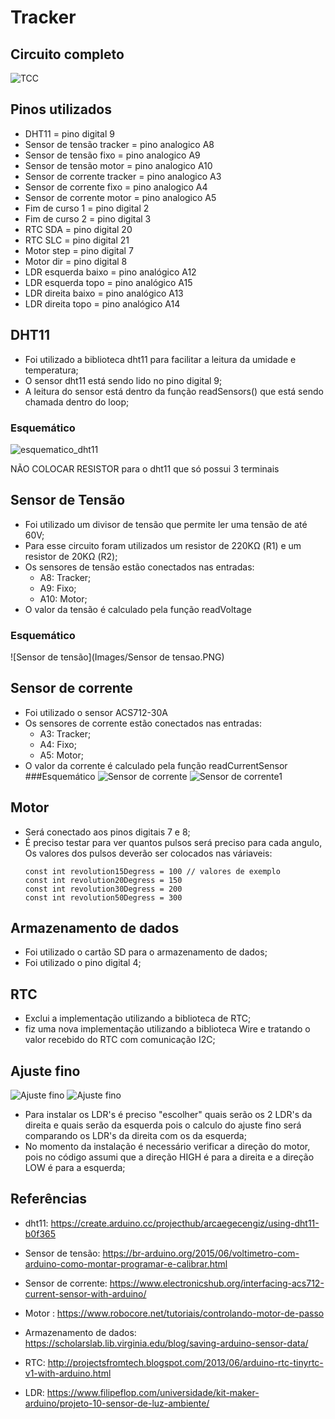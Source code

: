 # Tracker
## Circuito completo
![TCC](Images/TCC.png)

## Pinos utilizados
 - DHT11 = pino digital 9
 - Sensor de tensão tracker = pino analogico A8
 - Sensor de tensão fixo = pino analogico A9
 - Sensor de tensão motor = pino analogico A10
 - Sensor de corrente tracker = pino analogico A3
 - Sensor de corrente fixo = pino analogico A4
 - Sensor de corrente motor = pino analogico A5
 - Fim de curso 1 = pino digital 2
 - Fim de curso 2 = pino digital 3
 - RTC SDA = pino digital 20
 - RTC SLC = pino digital 21
 - Motor step = pino digital 7
 - Motor dir = pino digital 8
 - LDR esquerda baixo = pino analógico A12
 - LDR esquerda topo = pino analógico A15
 - LDR direita baixo = pino analógico A13
 - LDR direita topo = pino analógico A14

## DHT11
 - Foi utilizado a biblioteca dht11 para facilitar a leitura da umidade e temperatura;
 - O sensor dht11 está sendo lido no pino digital 9;
 - A leitura do sensor está dentro da função readSensors() que está sendo chamada dentro do loop;
### Esquemático
![esquematico_dht11](Images/DHT11.PNG)

NÃO COLOCAR RESISTOR para o dht11 que só possui 3 terminais

## Sensor de Tensão
 - Foi utilizado um divisor de tensão que permite ler uma tensão de até 60V;
 - Para esse circuito foram utilizados um resistor de 220KΩ (R1) e um resistor de 20KΩ (R2);
 - Os sensores de tensão estão conectados nas entradas:
   - A8: Tracker;
   - A9: Fixo;
   - A10: Motor;
 - O valor da tensão é calculado pela função readVoltage
### Esquemático
![Sensor de tensão](Images/Sensor de tensao.PNG)

## Sensor de corrente
 - Foi utilizado o sensor ACS712-30A
 - Os sensores de corrente estão conectados nas entradas:
   - A3: Tracker;
   - A4: Fixo;
   - A5: Motor;
 - O valor da corrente é calculado pela função readCurrentSensor
###Esquemático
![Sensor de corrente](Images/corrente.PNG)
![Sensor de corrente1](Images/corrente2.PNG)

## Motor
 - Será conectado aos pinos digitais 7 e 8;
 - É preciso testar para ver quantos pulsos será preciso para cada angulo, Os valores dos pulsos deverão ser colocados nas váriaveis:
   ```
   const int revolution15Degress = 100 // valores de exemplo
   const int revolution20Degress = 150
   const int revolution30Degress = 200
   const int revolution50Degress = 300
   ```
## Armazenamento de dados
 - Foi utilizado o cartão SD para o armazenamento de dados;
 - Foi utilizado o pino digital 4;

## RTC
 - Exclui a implementação utilizando a biblioteca de RTC;
 - fiz uma nova implementação utilizando a biblioteca Wire e tratando o valor recebido do RTC com comunicação I2C;

## Ajuste fino
![Ajuste fino](Images/LDR.PNG)
![Ajuste fino](Images/LDR2.PNG)

 - Para instalar os LDR's é preciso "escolher" quais serão os 2 LDR's da direita e quais serão da esquerda pois o calculo do ajuste fino será comparando os LDR's da direita com os da esquerda;
 - No momento da instalação é necessário verificar a direção do motor, pois no código assumi que a direção HIGH é para a direita e a direção LOW é para a esquerda;

## Referências
 - dht11: https://create.arduino.cc/projecthub/arcaegecengiz/using-dht11-b0f365

 - Sensor de tensão: https://br-arduino.org/2015/06/voltimetro-com-arduino-como-montar-programar-e-calibrar.html

 - Sensor de corrente: https://www.electronicshub.org/interfacing-acs712-current-sensor-with-arduino/

 - Motor : https://www.robocore.net/tutoriais/controlando-motor-de-passo

 - Armazenamento de dados: https://scholarslab.lib.virginia.edu/blog/saving-arduino-sensor-data/

 - RTC: http://projectsfromtech.blogspot.com/2013/06/arduino-rtc-tinyrtc-v1-with-arduino.html

 - LDR: https://www.filipeflop.com/universidade/kit-maker-arduino/projeto-10-sensor-de-luz-ambiente/
